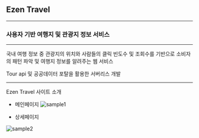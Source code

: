 ## Ezen Travel

---

### 사용자 기반 여행지 및 관광지 정보 서비스

---

국내 여행 정보 중 관광지의 위치와 사람들의 클릭 빈도수 및 조회수를 기반으로 소비자의 패턴 파악 및 여행지 정보를 알려주는 웹 서비스

Tour api 및 공공데이터 포탈을 활용한 서버리스 개발

---

Ezen Travel 사이트 소개

- 메인페이지
![sample1](./img/스크린샷2023-03-13173013.png)

- 상세페이지

![sample2](./img/스크린샷2023-03-13173027.png)
